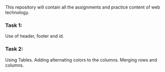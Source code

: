 This repository will contain all the assignments and practice content of web technology.


### Task 1:
Use of header, footer and id.

### Task 2:
Using Tables. Adding alternating colors to the columns. Merging rows and columns.

